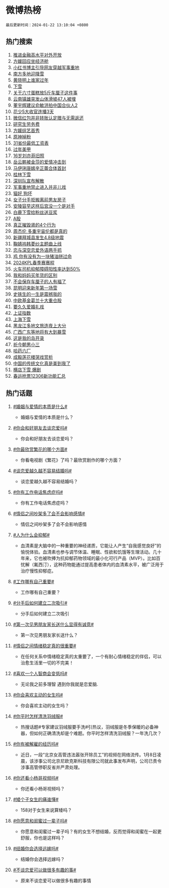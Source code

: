 # 微博热榜

`最后更新时间：2024-01-22 13:10:04 +0800`

## 热门搜索

1. [推进金融高水平对外开放](https://m.weibo.cn/search?containerid=100103type%3D1%26t%3D10%26q%3D%23%E6%8E%A8%E8%BF%9B%E9%87%91%E8%9E%8D%E9%AB%98%E6%B0%B4%E5%B9%B3%E5%AF%B9%E5%A4%96%E5%BC%80%E6%94%BE%23&stream_entry_id=51&isnewpage=1&extparam=seat%3D1%26pos%3D0%26dgr%3D0%26stream_entry_id%3D51%26q%3D%2523%25E6%258E%25A8%25E8%25BF%259B%25E9%2587%2591%25E8%259E%258D%25E9%25AB%2598%25E6%25B0%25B4%25E5%25B9%25B3%25E5%25AF%25B9%25E5%25A4%2596%25E5%25BC%2580%25E6%2594%25BE%2523%26c_type%3D51%26filter_type%3Drealtimehot%26cate%3D10103%26display_time%3D1705900202%26pre_seqid%3D1705900202534015735218)
1. [方媛回应坐经济舱](https://m.weibo.cn/search?containerid=100103type%3D1%26t%3D10%26q%3D%E6%96%B9%E5%AA%9B%E5%9B%9E%E5%BA%94%E5%9D%90%E7%BB%8F%E6%B5%8E%E8%88%B1&stream_entry_id=31&isnewpage=1&extparam=seat%3D1%26pos%3D0%26stream_entry_id%3D31%26lcate%3D5001%26c_type%3D31%26q%3D%25E6%2596%25B9%25E5%25AA%259B%25E5%259B%259E%25E5%25BA%2594%25E5%259D%2590%25E7%25BB%258F%25E6%25B5%258E%25E8%2588%25B1%26cate%3D5001%26flag%3D1%26dgr%3D0%26band_rank%3D1%26filter_type%3Drealtimehot%26realpos%3D1%26display_time%3D1705900202%26pre_seqid%3D1705900202534015735218)
1. [小红书博主引导网友穿越军事重地](https://m.weibo.cn/search?containerid=100103type%3D1%26t%3D10%26q%3D%23%E5%B0%8F%E7%BA%A2%E4%B9%A6%E5%8D%9A%E4%B8%BB%E5%BC%95%E5%AF%BC%E7%BD%91%E5%8F%8B%E7%A9%BF%E8%B6%8A%E5%86%9B%E4%BA%8B%E9%87%8D%E5%9C%B0%23&stream_entry_id=31&isnewpage=1&extparam=seat%3D1%26pos%3D1%26stream_entry_id%3D31%26lcate%3D5001%26c_type%3D31%26q%3D%2523%25E5%25B0%258F%25E7%25BA%25A2%25E4%25B9%25A6%25E5%258D%259A%25E4%25B8%25BB%25E5%25BC%2595%25E5%25AF%25BC%25E7%25BD%2591%25E5%258F%258B%25E7%25A9%25BF%25E8%25B6%258A%25E5%2586%259B%25E4%25BA%258B%25E9%2587%258D%25E5%259C%25B0%2523%26cate%3D5001%26flag%3D2%26dgr%3D0%26band_rank%3D2%26filter_type%3Drealtimehot%26realpos%3D2%26display_time%3D1705900202%26pre_seqid%3D1705900202534015735218)
1. [南方多地迎降雪](https://m.weibo.cn/search?containerid=100103type%3D1%26t%3D10%26q%3D%23%E5%8D%97%E6%96%B9%E5%A4%9A%E5%9C%B0%E8%BF%8E%E9%99%8D%E9%9B%AA%23&stream_entry_id=31&isnewpage=1&extparam=seat%3D1%26pos%3D2%26stream_entry_id%3D31%26lcate%3D5001%26c_type%3D31%26q%3D%2523%25E5%258D%2597%25E6%2596%25B9%25E5%25A4%259A%25E5%259C%25B0%25E8%25BF%258E%25E9%2599%258D%25E9%259B%25AA%2523%26cate%3D5001%26flag%3D0%26dgr%3D0%26band_rank%3D3%26filter_type%3Drealtimehot%26realpos%3D3%26display_time%3D1705900202%26pre_seqid%3D1705900202534015735218)
1. [黄晓明上谁家过年](https://m.weibo.cn/search?containerid=100103type%3D1%26t%3D10%26q%3D%23%E9%BB%84%E6%99%93%E6%98%8E%E4%B8%8A%E8%B0%81%E5%AE%B6%E8%BF%87%E5%B9%B4%23&stream_entry_id=31&isnewpage=1&extparam=seat%3D1%26pos%3D3%26topic_ad%3D1%26stream_entry_id%3D31%26q%3D%2523%25E9%25BB%2584%25E6%2599%2593%25E6%2598%258E%25E4%25B8%258A%25E8%25B0%2581%25E5%25AE%25B6%25E8%25BF%2587%25E5%25B9%25B4%2523%26c_type%3D31%26adid%3D219399%26cate%3D5001%26dgr%3D0%26band_rank%3D4%26is_ad_pos%3D1%26filter_type%3Drealtimehot%26lcate%3D5001%26display_time%3D1705900202%26pre_seqid%3D1705900202534015735218)
1. [下雪](https://m.weibo.cn/search?containerid=100103type%3D1%26t%3D10%26q%3D%E4%B8%8B%E9%9B%AA&stream_entry_id=31&isnewpage=1&extparam=seat%3D1%26pos%3D4%26stream_entry_id%3D31%26lcate%3D5001%26c_type%3D31%26q%3D%25E4%25B8%258B%25E9%259B%25AA%26cate%3D5001%26flag%3D16%26dgr%3D0%26band_rank%3D4%26filter_type%3Drealtimehot%26realpos%3D4%26display_time%3D1705900202%26pre_seqid%3D1705900202534015735218)
1. [关于六寸蛋糕放5斤车厘子这件事](https://m.weibo.cn/search?containerid=100103type%3D1%26t%3D10%26q%3D%23%E5%85%B3%E4%BA%8E%E5%85%AD%E5%AF%B8%E8%9B%8B%E7%B3%95%E6%94%BE5%E6%96%A4%E8%BD%A6%E5%8E%98%E5%AD%90%E8%BF%99%E4%BB%B6%E4%BA%8B%23&stream_entry_id=31&isnewpage=1&extparam=seat%3D1%26pos%3D5%26stream_entry_id%3D31%26lcate%3D5001%26c_type%3D31%26q%3D%2523%25E5%2585%25B3%25E4%25BA%258E%25E5%2585%25AD%25E5%25AF%25B8%25E8%259B%258B%25E7%25B3%2595%25E6%2594%25BE5%25E6%2596%25A4%25E8%25BD%25A6%25E5%258E%2598%25E5%25AD%2590%25E8%25BF%2599%25E4%25BB%25B6%25E4%25BA%258B%2523%26cate%3D5001%26flag%3D2%26dgr%3D0%26band_rank%3D5%26filter_type%3Drealtimehot%26realpos%3D5%26display_time%3D1705900202%26pre_seqid%3D1705900202534015735218)
1. [云南镇雄突发山体滑坡47人被埋](https://m.weibo.cn/search?containerid=100103type%3D1%26t%3D10%26q%3D%23%E4%BA%91%E5%8D%97%E9%95%87%E9%9B%84%E7%AA%81%E5%8F%91%E5%B1%B1%E4%BD%93%E6%BB%91%E5%9D%A147%E4%BA%BA%E8%A2%AB%E5%9F%8B%23&stream_entry_id=31&isnewpage=1&extparam=seat%3D1%26pos%3D6%26stream_entry_id%3D31%26lcate%3D5001%26c_type%3D31%26q%3D%2523%25E4%25BA%2591%25E5%258D%2597%25E9%2595%2587%25E9%259B%2584%25E7%25AA%2581%25E5%258F%2591%25E5%25B1%25B1%25E4%25BD%2593%25E6%25BB%2591%25E5%259D%25A147%25E4%25BA%25BA%25E8%25A2%25AB%25E5%259F%258B%2523%26cate%3D5001%26flag%3D0%26dgr%3D0%26band_rank%3D6%26filter_type%3Drealtimehot%26realpos%3D6%26display_time%3D1705900202%26pre_seqid%3D1705900202534015735218)
1. [董宇辉建议俞敏洪拍中国合伙人2](https://m.weibo.cn/search?containerid=100103type%3D1%26t%3D10%26q%3D%23%E8%91%A3%E5%AE%87%E8%BE%89%E5%BB%BA%E8%AE%AE%E4%BF%9E%E6%95%8F%E6%B4%AA%E6%8B%8D%E4%B8%AD%E5%9B%BD%E5%90%88%E4%BC%99%E4%BA%BA2%23&stream_entry_id=31&isnewpage=1&extparam=seat%3D1%26pos%3D7%26stream_entry_id%3D31%26lcate%3D5001%26c_type%3D31%26q%3D%2523%25E8%2591%25A3%25E5%25AE%2587%25E8%25BE%2589%25E5%25BB%25BA%25E8%25AE%25AE%25E4%25BF%259E%25E6%2595%258F%25E6%25B4%25AA%25E6%258B%258D%25E4%25B8%25AD%25E5%259B%25BD%25E5%2590%2588%25E4%25BC%2599%25E4%25BA%25BA2%2523%26cate%3D5001%26flag%3D1%26dgr%3D0%26band_rank%3D7%26filter_type%3Drealtimehot%26realpos%3D7%26display_time%3D1705900202%26pre_seqid%3D1705900202534015735218)
1. [花少5大收官连播3天](https://m.weibo.cn/search?containerid=100103type%3D1%26t%3D10%26q%3D%23%E8%8A%B1%E5%B0%915%E5%A4%A7%E6%94%B6%E5%AE%98%E8%BF%9E%E6%92%AD3%E5%A4%A9%23&stream_entry_id=31&isnewpage=1&extparam=seat%3D1%26pos%3D8%26stream_entry_id%3D31%26lcate%3D5001%26c_type%3D31%26q%3D%2523%25E8%258A%25B1%25E5%25B0%25915%25E5%25A4%25A7%25E6%2594%25B6%25E5%25AE%2598%25E8%25BF%259E%25E6%2592%25AD3%25E5%25A4%25A9%2523%26cate%3D5001%26flag%3D1%26dgr%3D0%26band_rank%3D8%26filter_type%3Drealtimehot%26realpos%3D8%26display_time%3D1705900202%26pre_seqid%3D1705900202534015735218)
1. [微信红包并非转账认定赠与无需返还](https://m.weibo.cn/search?containerid=100103type%3D1%26t%3D10%26q%3D%23%E5%BE%AE%E4%BF%A1%E7%BA%A2%E5%8C%85%E5%B9%B6%E9%9D%9E%E8%BD%AC%E8%B4%A6%E8%AE%A4%E5%AE%9A%E8%B5%A0%E4%B8%8E%E6%97%A0%E9%9C%80%E8%BF%94%E8%BF%98%23&stream_entry_id=31&isnewpage=1&extparam=seat%3D1%26pos%3D9%26stream_entry_id%3D31%26lcate%3D5001%26c_type%3D31%26q%3D%2523%25E5%25BE%25AE%25E4%25BF%25A1%25E7%25BA%25A2%25E5%258C%2585%25E5%25B9%25B6%25E9%259D%259E%25E8%25BD%25AC%25E8%25B4%25A6%25E8%25AE%25A4%25E5%25AE%259A%25E8%25B5%25A0%25E4%25B8%258E%25E6%2597%25A0%25E9%259C%2580%25E8%25BF%2594%25E8%25BF%2598%2523%26cate%3D5001%26flag%3D2%26dgr%3D0%26band_rank%3D9%26filter_type%3Drealtimehot%26realpos%3D9%26display_time%3D1705900202%26pre_seqid%3D1705900202534015735218)
1. [研究生劳务费](https://m.weibo.cn/search?containerid=100103type%3D1%26t%3D10%26q%3D%E7%A0%94%E7%A9%B6%E7%94%9F%E5%8A%B3%E5%8A%A1%E8%B4%B9&stream_entry_id=31&isnewpage=1&extparam=seat%3D1%26pos%3D10%26stream_entry_id%3D31%26lcate%3D5001%26c_type%3D31%26q%3D%25E7%25A0%2594%25E7%25A9%25B6%25E7%2594%259F%25E5%258A%25B3%25E5%258A%25A1%25E8%25B4%25B9%26cate%3D5001%26flag%3D0%26dgr%3D0%26band_rank%3D10%26filter_type%3Drealtimehot%26realpos%3D10%26display_time%3D1705900202%26pre_seqid%3D1705900202534015735218)
1. [方媛综艺首秀](https://m.weibo.cn/search?containerid=100103type%3D1%26t%3D10%26q%3D%E6%96%B9%E5%AA%9B%E7%BB%BC%E8%89%BA%E9%A6%96%E7%A7%80&stream_entry_id=31&isnewpage=1&extparam=seat%3D1%26pos%3D11%26stream_entry_id%3D31%26lcate%3D5001%26c_type%3D31%26q%3D%25E6%2596%25B9%25E5%25AA%259B%25E7%25BB%25BC%25E8%2589%25BA%25E9%25A6%2596%25E7%25A7%2580%26cate%3D5001%26flag%3D1%26dgr%3D0%26band_rank%3D11%26filter_type%3Drealtimehot%26realpos%3D11%26display_time%3D1705900202%26pre_seqid%3D1705900202534015735218)
1. [原神掉粉](https://m.weibo.cn/search?containerid=100103type%3D1%26t%3D10%26q%3D%E5%8E%9F%E7%A5%9E%E6%8E%89%E7%B2%89&stream_entry_id=31&isnewpage=1&extparam=seat%3D1%26pos%3D12%26stream_entry_id%3D31%26lcate%3D5001%26c_type%3D31%26q%3D%25E5%258E%259F%25E7%25A5%259E%25E6%258E%2589%25E7%25B2%2589%26cate%3D5001%26flag%3D1%26dgr%3D0%26band_rank%3D12%26filter_type%3Drealtimehot%26realpos%3D12%26display_time%3D1705900202%26pre_seqid%3D1705900202534015735218)
1. [31省份最低工资表](https://m.weibo.cn/search?containerid=100103type%3D1%26t%3D10%26q%3D%2331%E7%9C%81%E4%BB%BD%E6%9C%80%E4%BD%8E%E5%B7%A5%E8%B5%84%E8%A1%A8%23&stream_entry_id=31&isnewpage=1&extparam=seat%3D1%26pos%3D13%26stream_entry_id%3D31%26lcate%3D5001%26c_type%3D31%26q%3D%252331%25E7%259C%2581%25E4%25BB%25BD%25E6%259C%2580%25E4%25BD%258E%25E5%25B7%25A5%25E8%25B5%2584%25E8%25A1%25A8%2523%26cate%3D5001%26flag%3D1%26dgr%3D0%26band_rank%3D13%26filter_type%3Drealtimehot%26realpos%3D13%26display_time%3D1705900202%26pre_seqid%3D1705900202534015735218)
1. [过年美甲](https://m.weibo.cn/search?containerid=100103type%3D1%26t%3D10%26q%3D%E8%BF%87%E5%B9%B4%E7%BE%8E%E7%94%B2&stream_entry_id=31&isnewpage=1&extparam=seat%3D1%26pos%3D14%26stream_entry_id%3D31%26lcate%3D5001%26c_type%3D31%26q%3D%25E8%25BF%2587%25E5%25B9%25B4%25E7%25BE%258E%25E7%2594%25B2%26cate%3D5001%26flag%3D1%26dgr%3D0%26band_rank%3D14%26filter_type%3Drealtimehot%26realpos%3D14%26display_time%3D1705900202%26pre_seqid%3D1705900202534015735218)
1. [16岁刘亦菲旧照](https://m.weibo.cn/search?containerid=100103type%3D1%26t%3D10%26q%3D%2316%E5%B2%81%E5%88%98%E4%BA%A6%E8%8F%B2%E6%97%A7%E7%85%A7%23&stream_entry_id=31&isnewpage=1&extparam=seat%3D1%26pos%3D15%26stream_entry_id%3D31%26lcate%3D5001%26c_type%3D31%26q%3D%252316%25E5%25B2%2581%25E5%2588%2598%25E4%25BA%25A6%25E8%258F%25B2%25E6%2597%25A7%25E7%2585%25A7%2523%26cate%3D5001%26flag%3D1%26dgr%3D0%26band_rank%3D15%26filter_type%3Drealtimehot%26realpos%3D15%26display_time%3D1705900202%26pre_seqid%3D1705900202534015735218)
1. [岳云鹏被金莎的爱情冲击到](https://m.weibo.cn/search?containerid=100103type%3D1%26t%3D10%26q%3D%23%E5%B2%B3%E4%BA%91%E9%B9%8F%E8%A2%AB%E9%87%91%E8%8E%8E%E7%9A%84%E7%88%B1%E6%83%85%E5%86%B2%E5%87%BB%E5%88%B0%23&stream_entry_id=31&isnewpage=1&extparam=seat%3D1%26pos%3D16%26stream_entry_id%3D31%26lcate%3D5001%26c_type%3D31%26q%3D%2523%25E5%25B2%25B3%25E4%25BA%2591%25E9%25B9%258F%25E8%25A2%25AB%25E9%2587%2591%25E8%258E%258E%25E7%259A%2584%25E7%2588%25B1%25E6%2583%2585%25E5%2586%25B2%25E5%2587%25BB%25E5%2588%25B0%2523%26cate%3D5001%26flag%3D2%26dgr%3D0%26band_rank%3D16%26filter_type%3Drealtimehot%26realpos%3D16%26display_time%3D1705900202%26pre_seqid%3D1705900202534015735218)
1. [马伊琍唐嫣辛芷蕾合体首封](https://m.weibo.cn/search?containerid=100103type%3D1%26t%3D10%26q%3D%23%E9%A9%AC%E4%BC%8A%E7%90%8D%E5%94%90%E5%AB%A3%E8%BE%9B%E8%8A%B7%E8%95%BE%E5%90%88%E4%BD%93%E9%A6%96%E5%B0%81%23&stream_entry_id=31&isnewpage=1&extparam=seat%3D1%26pos%3D17%26stream_entry_id%3D31%26lcate%3D5001%26c_type%3D31%26q%3D%2523%25E9%25A9%25AC%25E4%25BC%258A%25E7%2590%258D%25E5%2594%2590%25E5%25AB%25A3%25E8%25BE%259B%25E8%258A%25B7%25E8%2595%25BE%25E5%2590%2588%25E4%25BD%2593%25E9%25A6%2596%25E5%25B0%2581%2523%26cate%3D5001%26flag%3D1%26dgr%3D0%26band_rank%3D17%26filter_type%3Drealtimehot%26realpos%3D17%26display_time%3D1705900202%26pre_seqid%3D1705900202534015735218)
1. [桂林下雪](https://m.weibo.cn/search?containerid=100103type%3D1%26t%3D10%26q%3D%E6%A1%82%E6%9E%97%E4%B8%8B%E9%9B%AA&stream_entry_id=31&isnewpage=1&extparam=seat%3D1%26pos%3D18%26stream_entry_id%3D31%26lcate%3D5001%26c_type%3D31%26q%3D%25E6%25A1%2582%25E6%259E%2597%25E4%25B8%258B%25E9%259B%25AA%26cate%3D5001%26flag%3D1%26dgr%3D0%26band_rank%3D18%26filter_type%3Drealtimehot%26realpos%3D18%26display_time%3D1705900202%26pre_seqid%3D1705900202534015735218)
1. [深圳队宣布解散](https://m.weibo.cn/search?containerid=100103type%3D1%26t%3D10%26q%3D%23%E6%B7%B1%E5%9C%B3%E9%98%9F%E5%AE%A3%E5%B8%83%E8%A7%A3%E6%95%A3%23&stream_entry_id=31&isnewpage=1&extparam=seat%3D1%26pos%3D19%26stream_entry_id%3D31%26lcate%3D5001%26c_type%3D31%26q%3D%2523%25E6%25B7%25B1%25E5%259C%25B3%25E9%2598%259F%25E5%25AE%25A3%25E5%25B8%2583%25E8%25A7%25A3%25E6%2595%25A3%2523%26cate%3D5001%26flag%3D0%26dgr%3D0%26band_rank%3D19%26filter_type%3Drealtimehot%26realpos%3D19%26display_time%3D1705900202%26pre_seqid%3D1705900202534015735218)
1. [军事重地禁止进入并非儿戏](https://m.weibo.cn/search?containerid=100103type%3D1%26t%3D10%26q%3D%23%E5%86%9B%E4%BA%8B%E9%87%8D%E5%9C%B0%E7%A6%81%E6%AD%A2%E8%BF%9B%E5%85%A5%E5%B9%B6%E9%9D%9E%E5%84%BF%E6%88%8F%23&stream_entry_id=31&isnewpage=1&extparam=seat%3D1%26pos%3D20%26stream_entry_id%3D31%26lcate%3D5001%26c_type%3D31%26q%3D%2523%25E5%2586%259B%25E4%25BA%258B%25E9%2587%258D%25E5%259C%25B0%25E7%25A6%2581%25E6%25AD%25A2%25E8%25BF%259B%25E5%2585%25A5%25E5%25B9%25B6%25E9%259D%259E%25E5%2584%25BF%25E6%2588%258F%2523%26cate%3D5001%26flag%3D1%26dgr%3D0%26band_rank%3D20%26filter_type%3Drealtimehot%26realpos%3D20%26display_time%3D1705900202%26pre_seqid%3D1705900202534015735218)
1. [猫好 狗坏](https://m.weibo.cn/search?containerid=100103type%3D1%26t%3D10%26q%3D%E7%8C%AB%E5%A5%BD+%E7%8B%97%E5%9D%8F&stream_entry_id=31&isnewpage=1&extparam=seat%3D1%26pos%3D21%26stream_entry_id%3D31%26lcate%3D5001%26c_type%3D31%26q%3D%25E7%258C%25AB%25E5%25A5%25BD%2520%25E7%258B%2597%25E5%259D%258F%26cate%3D5001%26flag%3D1%26dgr%3D0%26band_rank%3D21%26filter_type%3Drealtimehot%26realpos%3D21%26display_time%3D1705900202%26pre_seqid%3D1705900202534015735218)
1. [女子分手拒搬离前男友房子](https://m.weibo.cn/search?containerid=100103type%3D1%26t%3D10%26q%3D%23%E5%A5%B3%E5%AD%90%E5%88%86%E6%89%8B%E6%8B%92%E6%90%AC%E7%A6%BB%E5%89%8D%E7%94%B7%E5%8F%8B%E6%88%BF%E5%AD%90%23&stream_entry_id=31&isnewpage=1&extparam=seat%3D1%26pos%3D22%26stream_entry_id%3D31%26lcate%3D5001%26c_type%3D31%26q%3D%2523%25E5%25A5%25B3%25E5%25AD%2590%25E5%2588%2586%25E6%2589%258B%25E6%258B%2592%25E6%2590%25AC%25E7%25A6%25BB%25E5%2589%258D%25E7%2594%25B7%25E5%258F%258B%25E6%2588%25BF%25E5%25AD%2590%2523%26cate%3D5001%26flag%3D1%26dgr%3D0%26band_rank%3D22%26filter_type%3Drealtimehot%26realpos%3D22%26display_time%3D1705900202%26pre_seqid%3D1705900202534015735218)
1. [安陵容早这样后宫没一个是对手](https://m.weibo.cn/search?containerid=100103type%3D1%26t%3D10%26q%3D%E5%AE%89%E9%99%B5%E5%AE%B9%E6%97%A9%E8%BF%99%E6%A0%B7%E5%90%8E%E5%AE%AB%E6%B2%A1%E4%B8%80%E4%B8%AA%E6%98%AF%E5%AF%B9%E6%89%8B&stream_entry_id=31&isnewpage=1&extparam=seat%3D1%26pos%3D23%26stream_entry_id%3D31%26lcate%3D5001%26c_type%3D31%26q%3D%25E5%25AE%2589%25E9%2599%25B5%25E5%25AE%25B9%25E6%2597%25A9%25E8%25BF%2599%25E6%25A0%25B7%25E5%2590%258E%25E5%25AE%25AB%25E6%25B2%25A1%25E4%25B8%2580%25E4%25B8%25AA%25E6%2598%25AF%25E5%25AF%25B9%25E6%2589%258B%26cate%3D5001%26flag%3D0%26dgr%3D0%26band_rank%3D23%26filter_type%3Drealtimehot%26realpos%3D23%26display_time%3D1705900202%26pre_seqid%3D1705900202534015735218)
1. [白鹿下雪给粉丝送豆浆](https://m.weibo.cn/search?containerid=100103type%3D1%26t%3D10%26q%3D%23%E7%99%BD%E9%B9%BF%E4%B8%8B%E9%9B%AA%E7%BB%99%E7%B2%89%E4%B8%9D%E9%80%81%E8%B1%86%E6%B5%86%23&stream_entry_id=31&isnewpage=1&extparam=seat%3D1%26pos%3D24%26stream_entry_id%3D31%26lcate%3D5001%26c_type%3D31%26q%3D%2523%25E7%2599%25BD%25E9%25B9%25BF%25E4%25B8%258B%25E9%259B%25AA%25E7%25BB%2599%25E7%25B2%2589%25E4%25B8%259D%25E9%2580%2581%25E8%25B1%2586%25E6%25B5%2586%2523%26cate%3D5001%26flag%3D1%26dgr%3D0%26band_rank%3D24%26filter_type%3Drealtimehot%26realpos%3D24%26display_time%3D1705900202%26pre_seqid%3D1705900202534015735218)
1. [A股](https://m.weibo.cn/search?containerid=100103type%3D1%26t%3D10%26q%3DA%E8%82%A1&stream_entry_id=31&isnewpage=1&extparam=seat%3D1%26pos%3D25%26stream_entry_id%3D31%26lcate%3D5001%26c_type%3D31%26q%3DA%25E8%2582%25A1%26cate%3D5001%26flag%3D0%26dgr%3D0%26band_rank%3D25%26filter_type%3Drealtimehot%26realpos%3D25%26display_time%3D1705900202%26pre_seqid%3D1705900202534015735218)
1. [真正摧毁肾的4个行为](https://m.weibo.cn/search?containerid=100103type%3D1%26t%3D10%26q%3D%23%E7%9C%9F%E6%AD%A3%E6%91%A7%E6%AF%81%E8%82%BE%E7%9A%844%E4%B8%AA%E8%A1%8C%E4%B8%BA%23&stream_entry_id=31&isnewpage=1&extparam=seat%3D1%26pos%3D26%26stream_entry_id%3D31%26lcate%3D5001%26c_type%3D31%26q%3D%2523%25E7%259C%259F%25E6%25AD%25A3%25E6%2591%25A7%25E6%25AF%2581%25E8%2582%25BE%25E7%259A%25844%25E4%25B8%25AA%25E8%25A1%258C%25E4%25B8%25BA%2523%26cate%3D5001%26flag%3D0%26dgr%3D0%26band_rank%3D26%26filter_type%3Drealtimehot%26realpos%3D26%26display_time%3D1705900202%26pre_seqid%3D1705900202534015735218)
1. [周杰伦 多重宇宙伦都是真的](https://m.weibo.cn/search?containerid=100103type%3D1%26t%3D10%26q%3D%E5%91%A8%E6%9D%B0%E4%BC%A6+%E5%A4%9A%E9%87%8D%E5%AE%87%E5%AE%99%E4%BC%A6%E9%83%BD%E6%98%AF%E7%9C%9F%E7%9A%84&stream_entry_id=31&isnewpage=1&extparam=seat%3D1%26pos%3D27%26stream_entry_id%3D31%26lcate%3D5001%26c_type%3D31%26q%3D%25E5%2591%25A8%25E6%259D%25B0%25E4%25BC%25A6%2520%25E5%25A4%259A%25E9%2587%258D%25E5%25AE%2587%25E5%25AE%2599%25E4%25BC%25A6%25E9%2583%25BD%25E6%2598%25AF%25E7%259C%259F%25E7%259A%2584%26cate%3D5001%26flag%3D1%26dgr%3D0%26band_rank%3D27%26filter_type%3Drealtimehot%26realpos%3D27%26display_time%3D1705900202%26pre_seqid%3D1705900202534015735218)
1. [新疆拜城县发生4.8级地震](https://m.weibo.cn/search?containerid=100103type%3D1%26t%3D10%26q%3D%23%E6%96%B0%E7%96%86%E6%8B%9C%E5%9F%8E%E5%8E%BF%E5%8F%91%E7%94%9F4.8%E7%BA%A7%E5%9C%B0%E9%9C%87%23&stream_entry_id=31&isnewpage=1&extparam=seat%3D1%26pos%3D28%26stream_entry_id%3D31%26lcate%3D5001%26c_type%3D31%26q%3D%2523%25E6%2596%25B0%25E7%2596%2586%25E6%258B%259C%25E5%259F%258E%25E5%258E%25BF%25E5%258F%2591%25E7%2594%259F4.8%25E7%25BA%25A7%25E5%259C%25B0%25E9%259C%2587%2523%26cate%3D5001%26flag%3D1%26dgr%3D0%26band_rank%3D28%26filter_type%3Drealtimehot%26realpos%3D28%26display_time%3D1705900202%26pre_seqid%3D1705900202534015735218)
1. [鞠婧祎韩菱纱主题曲上线](https://m.weibo.cn/search?containerid=100103type%3D1%26t%3D10%26q%3D%E9%9E%A0%E5%A9%A7%E7%A5%8E%E9%9F%A9%E8%8F%B1%E7%BA%B1%E4%B8%BB%E9%A2%98%E6%9B%B2%E4%B8%8A%E7%BA%BF&stream_entry_id=31&isnewpage=1&extparam=seat%3D1%26pos%3D29%26stream_entry_id%3D31%26lcate%3D5001%26c_type%3D31%26q%3D%25E9%259E%25A0%25E5%25A9%25A7%25E7%25A5%258E%25E9%259F%25A9%25E8%258F%25B1%25E7%25BA%25B1%25E4%25B8%25BB%25E9%25A2%2598%25E6%259B%25B2%25E4%25B8%258A%25E7%25BA%25BF%26cate%3D5001%26flag%3D1%26dgr%3D0%26band_rank%3D29%26filter_type%3Drealtimehot%26realpos%3D29%26display_time%3D1705900202%26pre_seqid%3D1705900202534015735218)
1. [恋与深空恋爱外语两手抓](https://m.weibo.cn/search?containerid=100103type%3D1%26t%3D10%26q%3D%23%E6%81%8B%E4%B8%8E%E6%B7%B1%E7%A9%BA%E6%81%8B%E7%88%B1%E5%A4%96%E8%AF%AD%E4%B8%A4%E6%89%8B%E6%8A%93%23&stream_entry_id=31&isnewpage=1&extparam=seat%3D1%26pos%3D30%26stream_entry_id%3D31%26lcate%3D5001%26c_type%3D31%26q%3D%2523%25E6%2581%258B%25E4%25B8%258E%25E6%25B7%25B1%25E7%25A9%25BA%25E6%2581%258B%25E7%2588%25B1%25E5%25A4%2596%25E8%25AF%25AD%25E4%25B8%25A4%25E6%2589%258B%25E6%258A%2593%2523%26adid%3D219582%26cate%3D5001%26flag%3D0%26dgr%3D0%26band_rank%3D30%26filter_type%3Drealtimehot%26realpos%3D30%26display_time%3D1705900202%26pre_seqid%3D1705900202534015735218)
1. [鸡 你有没有为一块猪油拼过命](https://m.weibo.cn/search?containerid=100103type%3D1%26t%3D10%26q%3D%E9%B8%A1+%E4%BD%A0%E6%9C%89%E6%B2%A1%E6%9C%89%E4%B8%BA%E4%B8%80%E5%9D%97%E7%8C%AA%E6%B2%B9%E6%8B%BC%E8%BF%87%E5%91%BD&stream_entry_id=31&isnewpage=1&extparam=seat%3D1%26pos%3D31%26stream_entry_id%3D31%26lcate%3D5001%26c_type%3D31%26q%3D%25E9%25B8%25A1%2520%25E4%25BD%25A0%25E6%259C%2589%25E6%25B2%25A1%25E6%259C%2589%25E4%25B8%25BA%25E4%25B8%2580%25E5%259D%2597%25E7%258C%25AA%25E6%25B2%25B9%25E6%258B%25BC%25E8%25BF%2587%25E5%2591%25BD%26cate%3D5001%26flag%3D0%26dgr%3D0%26band_rank%3D31%26filter_type%3Drealtimehot%26realpos%3D31%26display_time%3D1705900202%26pre_seqid%3D1705900202534015735218)
1. [2024KPL春季赛赛程](https://m.weibo.cn/search?containerid=100103type%3D1%26t%3D10%26q%3D%232024KPL%E6%98%A5%E5%AD%A3%E8%B5%9B%E8%B5%9B%E7%A8%8B%23&stream_entry_id=31&isnewpage=1&extparam=seat%3D1%26pos%3D32%26stream_entry_id%3D31%26lcate%3D5001%26c_type%3D31%26q%3D%25232024KPL%25E6%2598%25A5%25E5%25AD%25A3%25E8%25B5%259B%25E8%25B5%259B%25E7%25A8%258B%2523%26cate%3D5001%26flag%3D1%26dgr%3D0%26band_rank%3D32%26filter_type%3Drealtimehot%26realpos%3D32%26display_time%3D1705900202%26pre_seqid%3D1705900202534015735218)
1. [火车司机抑郁障碍阳性率达到50%](https://m.weibo.cn/search?containerid=100103type%3D1%26t%3D10%26q%3D%23%E7%81%AB%E8%BD%A6%E5%8F%B8%E6%9C%BA%E6%8A%91%E9%83%81%E9%9A%9C%E7%A2%8D%E9%98%B3%E6%80%A7%E7%8E%87%E8%BE%BE%E5%88%B050%25%23&stream_entry_id=31&isnewpage=1&extparam=seat%3D1%26pos%3D33%26stream_entry_id%3D31%26lcate%3D5001%26c_type%3D31%26q%3D%2523%25E7%2581%25AB%25E8%25BD%25A6%25E5%258F%25B8%25E6%259C%25BA%25E6%258A%2591%25E9%2583%2581%25E9%259A%259C%25E7%25A2%258D%25E9%2598%25B3%25E6%2580%25A7%25E7%258E%2587%25E8%25BE%25BE%25E5%2588%25B050%2525%2523%26cate%3D5001%26flag%3D1%26dgr%3D0%26band_rank%3D33%26filter_type%3Drealtimehot%26realpos%3D33%26display_time%3D1705900202%26pre_seqid%3D1705900202534015735218)
1. [我和妈妈买年货的区别](https://m.weibo.cn/search?containerid=100103type%3D1%26t%3D10%26q%3D%23%E6%88%91%E5%92%8C%E5%A6%88%E5%A6%88%E4%B9%B0%E5%B9%B4%E8%B4%A7%E7%9A%84%E5%8C%BA%E5%88%AB%23&stream_entry_id=31&isnewpage=1&extparam=seat%3D1%26pos%3D34%26stream_entry_id%3D31%26lcate%3D5001%26c_type%3D31%26q%3D%2523%25E6%2588%2591%25E5%2592%258C%25E5%25A6%2588%25E5%25A6%2588%25E4%25B9%25B0%25E5%25B9%25B4%25E8%25B4%25A7%25E7%259A%2584%25E5%258C%25BA%25E5%2588%25AB%2523%26cate%3D5001%26flag%3D1%26dgr%3D0%26band_rank%3D34%26filter_type%3Drealtimehot%26realpos%3D34%26display_time%3D1705900202%26pre_seqid%3D1705900202534015735218)
1. [不会保存车厘子的人有福了](https://m.weibo.cn/search?containerid=100103type%3D1%26t%3D10%26q%3D%23%E4%B8%8D%E4%BC%9A%E4%BF%9D%E5%AD%98%E8%BD%A6%E5%8E%98%E5%AD%90%E7%9A%84%E4%BA%BA%E6%9C%89%E7%A6%8F%E4%BA%86%23&stream_entry_id=31&isnewpage=1&extparam=seat%3D1%26pos%3D35%26stream_entry_id%3D31%26lcate%3D5001%26c_type%3D31%26q%3D%2523%25E4%25B8%258D%25E4%25BC%259A%25E4%25BF%259D%25E5%25AD%2598%25E8%25BD%25A6%25E5%258E%2598%25E5%25AD%2590%25E7%259A%2584%25E4%25BA%25BA%25E6%259C%2589%25E7%25A6%258F%25E4%25BA%2586%2523%26cate%3D5001%26flag%3D1%26dgr%3D0%26band_rank%3D35%26filter_type%3Drealtimehot%26realpos%3D35%26display_time%3D1705900202%26pre_seqid%3D1705900202534015735218)
1. [昆明迎来新年第一场雪](https://m.weibo.cn/search?containerid=100103type%3D1%26t%3D10%26q%3D%23%E6%98%86%E6%98%8E%E8%BF%8E%E6%9D%A5%E6%96%B0%E5%B9%B4%E7%AC%AC%E4%B8%80%E5%9C%BA%E9%9B%AA%23&stream_entry_id=31&isnewpage=1&extparam=seat%3D1%26pos%3D36%26stream_entry_id%3D31%26lcate%3D5001%26c_type%3D31%26q%3D%2523%25E6%2598%2586%25E6%2598%258E%25E8%25BF%258E%25E6%259D%25A5%25E6%2596%25B0%25E5%25B9%25B4%25E7%25AC%25AC%25E4%25B8%2580%25E5%259C%25BA%25E9%259B%25AA%2523%26cate%3D5001%26flag%3D1%26dgr%3D0%26band_rank%3D36%26filter_type%3Drealtimehot%26realpos%3D36%26display_time%3D1705900202%26pre_seqid%3D1705900202534015735218)
1. [史铁生的一生是震撼我的](https://m.weibo.cn/search?containerid=100103type%3D1%26t%3D10%26q%3D%E5%8F%B2%E9%93%81%E7%94%9F%E7%9A%84%E4%B8%80%E7%94%9F%E6%98%AF%E9%9C%87%E6%92%BC%E6%88%91%E7%9A%84&stream_entry_id=31&isnewpage=1&extparam=seat%3D1%26pos%3D37%26stream_entry_id%3D31%26lcate%3D5001%26c_type%3D31%26q%3D%25E5%258F%25B2%25E9%2593%2581%25E7%2594%259F%25E7%259A%2584%25E4%25B8%2580%25E7%2594%259F%25E6%2598%25AF%25E9%259C%2587%25E6%2592%25BC%25E6%2588%2591%25E7%259A%2584%26cate%3D5001%26flag%3D0%26dgr%3D0%26band_rank%3D37%26filter_type%3Drealtimehot%26realpos%3D37%26display_time%3D1705900202%26pre_seqid%3D1705900202534015735218)
1. [中欧基金葛兰十大重仓股](https://m.weibo.cn/search?containerid=100103type%3D1%26t%3D10%26q%3D%23%E4%B8%AD%E6%AC%A7%E5%9F%BA%E9%87%91%E8%91%9B%E5%85%B0%E5%8D%81%E5%A4%A7%E9%87%8D%E4%BB%93%E8%82%A1%23&stream_entry_id=31&isnewpage=1&extparam=seat%3D1%26pos%3D38%26stream_entry_id%3D31%26lcate%3D5001%26c_type%3D31%26q%3D%2523%25E4%25B8%25AD%25E6%25AC%25A7%25E5%259F%25BA%25E9%2587%2591%25E8%2591%259B%25E5%2585%25B0%25E5%258D%2581%25E5%25A4%25A7%25E9%2587%258D%25E4%25BB%2593%25E8%2582%25A1%2523%26cate%3D5001%26flag%3D1%26dgr%3D0%26band_rank%3D38%26filter_type%3Drealtimehot%26realpos%3D38%26display_time%3D1705900202%26pre_seqid%3D1705900202534015735218)
1. [要久久爱婚礼戏](https://m.weibo.cn/search?containerid=100103type%3D1%26t%3D10%26q%3D%E8%A6%81%E4%B9%85%E4%B9%85%E7%88%B1%E5%A9%9A%E7%A4%BC%E6%88%8F&stream_entry_id=31&isnewpage=1&extparam=seat%3D1%26pos%3D39%26stream_entry_id%3D31%26lcate%3D5001%26c_type%3D31%26q%3D%25E8%25A6%2581%25E4%25B9%2585%25E4%25B9%2585%25E7%2588%25B1%25E5%25A9%259A%25E7%25A4%25BC%25E6%2588%258F%26cate%3D5001%26flag%3D1%26dgr%3D0%26band_rank%3D39%26filter_type%3Drealtimehot%26realpos%3D39%26display_time%3D1705900202%26pre_seqid%3D1705900202534015735218)
1. [上证指数](https://m.weibo.cn/search?containerid=100103type%3D1%26t%3D10%26q%3D%23%E4%B8%8A%E8%AF%81%E6%8C%87%E6%95%B0%23&stream_entry_id=31&isnewpage=1&extparam=seat%3D1%26pos%3D40%26stream_entry_id%3D31%26lcate%3D5001%26c_type%3D31%26q%3D%2523%25E4%25B8%258A%25E8%25AF%2581%25E6%258C%2587%25E6%2595%25B0%2523%26cate%3D5001%26flag%3D1%26dgr%3D0%26band_rank%3D40%26filter_type%3Drealtimehot%26realpos%3D40%26display_time%3D1705900202%26pre_seqid%3D1705900202534015735218)
1. [上海下雪](https://m.weibo.cn/search?containerid=100103type%3D1%26t%3D10%26q%3D%E4%B8%8A%E6%B5%B7%E4%B8%8B%E9%9B%AA&stream_entry_id=31&isnewpage=1&extparam=seat%3D1%26pos%3D41%26stream_entry_id%3D31%26lcate%3D5001%26c_type%3D31%26q%3D%25E4%25B8%258A%25E6%25B5%25B7%25E4%25B8%258B%25E9%259B%25AA%26cate%3D5001%26flag%3D0%26dgr%3D0%26band_rank%3D41%26filter_type%3Drealtimehot%26realpos%3D41%26display_time%3D1705900202%26pre_seqid%3D1705900202534015735218)
1. [黑龙江多地文旅连夜上大分](https://m.weibo.cn/search?containerid=100103type%3D1%26t%3D10%26q%3D%23%E9%BB%91%E9%BE%99%E6%B1%9F%E5%A4%9A%E5%9C%B0%E6%96%87%E6%97%85%E8%BF%9E%E5%A4%9C%E4%B8%8A%E5%A4%A7%E5%88%86%23&stream_entry_id=31&isnewpage=1&extparam=seat%3D1%26pos%3D42%26stream_entry_id%3D31%26lcate%3D5001%26c_type%3D31%26q%3D%2523%25E9%25BB%2591%25E9%25BE%2599%25E6%25B1%259F%25E5%25A4%259A%25E5%259C%25B0%25E6%2596%2587%25E6%2597%2585%25E8%25BF%259E%25E5%25A4%259C%25E4%25B8%258A%25E5%25A4%25A7%25E5%2588%2586%2523%26cate%3D5001%26flag%3D1%26dgr%3D0%26band_rank%3D42%26filter_type%3Drealtimehot%26realpos%3D42%26display_time%3D1705900202%26pre_seqid%3D1705900202534015735218)
1. [广西广东等地将有大到暴雪](https://m.weibo.cn/search?containerid=100103type%3D1%26t%3D10%26q%3D%23%E5%B9%BF%E8%A5%BF%E5%B9%BF%E4%B8%9C%E7%AD%89%E5%9C%B0%E5%B0%86%E6%9C%89%E5%A4%A7%E5%88%B0%E6%9A%B4%E9%9B%AA%23&stream_entry_id=31&isnewpage=1&extparam=seat%3D1%26pos%3D43%26stream_entry_id%3D31%26lcate%3D5001%26c_type%3D31%26q%3D%2523%25E5%25B9%25BF%25E8%25A5%25BF%25E5%25B9%25BF%25E4%25B8%259C%25E7%25AD%2589%25E5%259C%25B0%25E5%25B0%2586%25E6%259C%2589%25E5%25A4%25A7%25E5%2588%25B0%25E6%259A%25B4%25E9%259B%25AA%2523%26cate%3D5001%26flag%3D0%26dgr%3D0%26band_rank%3D43%26filter_type%3Drealtimehot%26realpos%3D43%26display_time%3D1705900202%26pre_seqid%3D1705900202534015735218)
1. [这是我的岛开录](https://m.weibo.cn/search?containerid=100103type%3D1%26t%3D10%26q%3D%E8%BF%99%E6%98%AF%E6%88%91%E7%9A%84%E5%B2%9B%E5%BC%80%E5%BD%95&stream_entry_id=31&isnewpage=1&extparam=seat%3D1%26pos%3D44%26stream_entry_id%3D31%26lcate%3D5001%26c_type%3D31%26q%3D%25E8%25BF%2599%25E6%2598%25AF%25E6%2588%2591%25E7%259A%2584%25E5%25B2%259B%25E5%25BC%2580%25E5%25BD%2595%26cate%3D5001%26flag%3D1%26dgr%3D0%26band_rank%3D44%26filter_type%3Drealtimehot%26realpos%3D44%26display_time%3D1705900202%26pre_seqid%3D1705900202534015735218)
1. [祈今朝男小三](https://m.weibo.cn/search?containerid=100103type%3D1%26t%3D10%26q%3D%23%E7%A5%88%E4%BB%8A%E6%9C%9D%E7%94%B7%E5%B0%8F%E4%B8%89%23&stream_entry_id=31&isnewpage=1&extparam=seat%3D1%26pos%3D45%26stream_entry_id%3D31%26lcate%3D5001%26c_type%3D31%26q%3D%2523%25E7%25A5%2588%25E4%25BB%258A%25E6%259C%259D%25E7%2594%25B7%25E5%25B0%258F%25E4%25B8%2589%2523%26cate%3D5001%26flag%3D0%26dgr%3D0%26band_rank%3D45%26filter_type%3Drealtimehot%26realpos%3D45%26display_time%3D1705900202%26pre_seqid%3D1705900202534015735218)
1. [哈药六厂](https://m.weibo.cn/search?containerid=100103type%3D1%26t%3D10%26q%3D%E5%93%88%E8%8D%AF%E5%85%AD%E5%8E%82&stream_entry_id=31&isnewpage=1&extparam=seat%3D1%26pos%3D46%26stream_entry_id%3D31%26lcate%3D5001%26c_type%3D31%26q%3D%25E5%2593%2588%25E8%258D%25AF%25E5%2585%25AD%25E5%258E%2582%26cate%3D5001%26flag%3D0%26dgr%3D0%26band_rank%3D46%26filter_type%3Drealtimehot%26realpos%3D46%26display_time%3D1705900202%26pre_seqid%3D1705900202534015735218)
1. [成毅莲花楼哭戏赏析](https://m.weibo.cn/search?containerid=100103type%3D1%26t%3D10%26q%3D%E6%88%90%E6%AF%85%E8%8E%B2%E8%8A%B1%E6%A5%BC%E5%93%AD%E6%88%8F%E8%B5%8F%E6%9E%90&stream_entry_id=31&isnewpage=1&extparam=seat%3D1%26pos%3D47%26stream_entry_id%3D31%26lcate%3D5001%26c_type%3D31%26q%3D%25E6%2588%2590%25E6%25AF%2585%25E8%258E%25B2%25E8%258A%25B1%25E6%25A5%25BC%25E5%2593%25AD%25E6%2588%258F%25E8%25B5%258F%25E6%259E%2590%26cate%3D5001%26flag%3D0%26dgr%3D0%26band_rank%3D47%26filter_type%3Drealtimehot%26realpos%3D47%26display_time%3D1705900202%26pre_seqid%3D1705900202534015735218)
1. [中国的传统文化真是美到我了](https://m.weibo.cn/search?containerid=100103type%3D1%26t%3D10%26q%3D%23%E4%B8%AD%E5%9B%BD%E7%9A%84%E4%BC%A0%E7%BB%9F%E6%96%87%E5%8C%96%E7%9C%9F%E6%98%AF%E7%BE%8E%E5%88%B0%E6%88%91%E4%BA%86%23&stream_entry_id=31&isnewpage=1&extparam=seat%3D1%26pos%3D48%26stream_entry_id%3D31%26lcate%3D5001%26c_type%3D31%26q%3D%2523%25E4%25B8%25AD%25E5%259B%25BD%25E7%259A%2584%25E4%25BC%25A0%25E7%25BB%259F%25E6%2596%2587%25E5%258C%2596%25E7%259C%259F%25E6%2598%25AF%25E7%25BE%258E%25E5%2588%25B0%25E6%2588%2591%25E4%25BA%2586%2523%26cate%3D5001%26flag%3D1%26dgr%3D0%26band_rank%3D48%26filter_type%3Drealtimehot%26realpos%3D48%26display_time%3D1705900202%26pre_seqid%3D1705900202534015735218)
1. [横店下雪 爆剧](https://m.weibo.cn/search?containerid=100103type%3D1%26t%3D10%26q%3D%E6%A8%AA%E5%BA%97%E4%B8%8B%E9%9B%AA+%E7%88%86%E5%89%A7&stream_entry_id=31&isnewpage=1&extparam=seat%3D1%26pos%3D49%26stream_entry_id%3D31%26lcate%3D5001%26c_type%3D31%26q%3D%25E6%25A8%25AA%25E5%25BA%2597%25E4%25B8%258B%25E9%259B%25AA%2520%25E7%2588%2586%25E5%2589%25A7%26cate%3D5001%26flag%3D1%26dgr%3D0%26band_rank%3D49%26filter_type%3Drealtimehot%26realpos%3D49%26display_time%3D1705900202%26pre_seqid%3D1705900202534015735218)
1. [春运抢票12306新功能汇总](https://m.weibo.cn/search?containerid=100103type%3D1%26t%3D10%26q%3D%23%E6%98%A5%E8%BF%90%E6%8A%A2%E7%A5%A812306%E6%96%B0%E5%8A%9F%E8%83%BD%E6%B1%87%E6%80%BB%23&stream_entry_id=31&isnewpage=1&extparam=seat%3D1%26pos%3D50%26stream_entry_id%3D31%26lcate%3D5001%26c_type%3D31%26q%3D%2523%25E6%2598%25A5%25E8%25BF%2590%25E6%258A%25A2%25E7%25A5%25A812306%25E6%2596%25B0%25E5%258A%259F%25E8%2583%25BD%25E6%25B1%2587%25E6%2580%25BB%2523%26cate%3D5001%26flag%3D0%26dgr%3D0%26band_rank%3D50%26filter_type%3Drealtimehot%26realpos%3D50%26display_time%3D1705900202%26pre_seqid%3D1705900202534015735218)

## 热门话题

1. [#婚姻与爱情的本质是什么#](https://m.weibo.cn/search?containerid=231522type%3D1%26t%3D10%26q%3D%23%E5%A9%9A%E5%A7%BB%E4%B8%8E%E7%88%B1%E6%83%85%E7%9A%84%E6%9C%AC%E8%B4%A8%E6%98%AF%E4%BB%80%E4%B9%88%23&stream_entry_id=128&isnewpage=1&extparam=seat%3D1%26pos%3D1-0-0%26dgr%3D0%26c_type%3D128%26lcate%3D5004%26unitid%3D1704881162756%26cate%3D5004%26display_time%3D1705900203%26pre_seqid%3D170590020392802873537)
    - 婚姻与爱情的本质是什么？

1. [#你会和好朋友去谈恋爱吗#](https://m.weibo.cn/search?containerid=231522type%3D1%26t%3D10%26q%3D%23%E4%BD%A0%E4%BC%9A%E5%92%8C%E5%A5%BD%E6%9C%8B%E5%8F%8B%E5%8E%BB%E8%B0%88%E6%81%8B%E7%88%B1%E5%90%97%23&stream_entry_id=128&isnewpage=1&extparam=seat%3D1%26pos%3D1-0-1%26dgr%3D0%26c_type%3D128%26lcate%3D5004%26unitid%3D1704849959446%26cate%3D5004%26display_time%3D1705900203%26pre_seqid%3D170590020392802873537)
    - 你会和好朋友去谈恋爱吗？

1. [#你最欣赏繁花的哪个方面#](https://m.weibo.cn/search?containerid=231522type%3D1%26t%3D10%26q%3D%23%E4%BD%A0%E6%9C%80%E6%AC%A3%E8%B5%8F%E7%B9%81%E8%8A%B1%E7%9A%84%E5%93%AA%E4%B8%AA%E6%96%B9%E9%9D%A2%23&stream_entry_id=128&isnewpage=1&extparam=seat%3D1%26pos%3D1-0-2%26dgr%3D0%26c_type%3D128%26lcate%3D5004%26unitid%3D1704872158127%26cate%3D5004%26display_time%3D1705900203%26pre_seqid%3D170590020392802873537)
    - 你看电视剧《繁花》了吗？最欣赏剧作的哪个方面？

1. [#谈恋爱越久越不容易结婚吗#](https://m.weibo.cn/search?containerid=231522type%3D1%26t%3D10%26q%3D%23%E8%B0%88%E6%81%8B%E7%88%B1%E8%B6%8A%E4%B9%85%E8%B6%8A%E4%B8%8D%E5%AE%B9%E6%98%93%E7%BB%93%E5%A9%9A%E5%90%97%23&stream_entry_id=128&isnewpage=1&extparam=seat%3D1%26pos%3D1-0-3%26dgr%3D0%26c_type%3D128%26lcate%3D5004%26unitid%3D1704871559387%26cate%3D5004%26display_time%3D1705900203%26pre_seqid%3D170590020392802873537)
    - 谈恋爱越久越不容易结婚吗？

1. [#你有工作电话焦虑症吗#](https://m.weibo.cn/search?containerid=231522type%3D1%26t%3D10%26q%3D%23%E4%BD%A0%E6%9C%89%E5%B7%A5%E4%BD%9C%E7%94%B5%E8%AF%9D%E7%84%A6%E8%99%91%E7%97%87%E5%90%97%23&stream_entry_id=128&isnewpage=1&extparam=seat%3D1%26pos%3D1-0-4%26dgr%3D0%26c_type%3D128%26lcate%3D5004%26unitid%3D1704877884678%26cate%3D5004%26display_time%3D1705900203%26pre_seqid%3D170590020392802873537)
    - 你有工作电话焦虑症吗？

1. [#情侣之间吵架多了会不会影响感情#](https://m.weibo.cn/search?containerid=231522type%3D1%26t%3D10%26q%3D%23%E6%83%85%E4%BE%A3%E4%B9%8B%E9%97%B4%E5%90%B5%E6%9E%B6%E5%A4%9A%E4%BA%86%E4%BC%9A%E4%B8%8D%E4%BC%9A%E5%BD%B1%E5%93%8D%E6%84%9F%E6%83%85%23&stream_entry_id=128&isnewpage=1&extparam=seat%3D1%26pos%3D1-0-5%26dgr%3D0%26c_type%3D128%26lcate%3D5004%26unitid%3D1704792093809%26cate%3D5004%26display_time%3D1705900203%26pre_seqid%3D170590020392802873537)
    - 情侣之间吵架多了会不会影响感情

1. [#人为什么会抑郁#](https://m.weibo.cn/search?containerid=231522type%3D1%26t%3D10%26q%3D%23%E4%BA%BA%E4%B8%BA%E4%BB%80%E4%B9%88%E4%BC%9A%E6%8A%91%E9%83%81%23&stream_entry_id=128&isnewpage=1&extparam=seat%3D1%26pos%3D1-0-6%26dgr%3D0%26c_type%3D128%26lcate%3D5004%26unitid%3D1704881163792%26cate%3D5004%26display_time%3D1705900203%26pre_seqid%3D170590020392802873537)
    - 血清素是大脑中的一种重要的神经递质，它能让人产生“自我感觉良好”的愉悦体验。血清素也参与调节体温、睡眠、性欲和饥饿等生理活动。几十年来，它也被吹捧为抗抑郁药物领域的最小化可行产品（MVP）。比如百忧解（氟西汀），这种药物能通过提高患者体内的血清素水平，被广泛用于治疗慢性抑郁症。

1. [#工作哪有自己重要#](https://m.weibo.cn/search?containerid=231522type%3D1%26t%3D10%26q%3D%23%E5%B7%A5%E4%BD%9C%E5%93%AA%E6%9C%89%E8%87%AA%E5%B7%B1%E9%87%8D%E8%A6%81%23&stream_entry_id=128&isnewpage=1&extparam=seat%3D1%26pos%3D1-0-7%26dgr%3D0%26c_type%3D128%26lcate%3D5004%26unitid%3D1704949537973%26cate%3D5004%26display_time%3D1705900203%26pre_seqid%3D170590020392802873537)
    - 工作哪有自己重要？

1. [#分手后如何建立二次吸引#](https://m.weibo.cn/search?containerid=231522type%3D1%26t%3D10%26q%3D%23%E5%88%86%E6%89%8B%E5%90%8E%E5%A6%82%E4%BD%95%E5%BB%BA%E7%AB%8B%E4%BA%8C%E6%AC%A1%E5%90%B8%E5%BC%95%23&stream_entry_id=128&isnewpage=1&extparam=seat%3D1%26pos%3D1-0-8%26dgr%3D0%26c_type%3D128%26lcate%3D5004%26unitid%3D1704870666886%26cate%3D5004%26display_time%3D1705900203%26pre_seqid%3D170590020392802873537)
    - 分手后如何建立二次吸引

1. [#第一次见男朋友家长送什么显得有诚意#](https://m.weibo.cn/search?containerid=231522type%3D1%26t%3D10%26q%3D%23%E7%AC%AC%E4%B8%80%E6%AC%A1%E8%A7%81%E7%94%B7%E6%9C%8B%E5%8F%8B%E5%AE%B6%E9%95%BF%E9%80%81%E4%BB%80%E4%B9%88%E6%98%BE%E5%BE%97%E6%9C%89%E8%AF%9A%E6%84%8F%23&stream_entry_id=128&isnewpage=1&extparam=seat%3D1%26pos%3D1-0-9%26dgr%3D0%26c_type%3D128%26lcate%3D5004%26unitid%3D1704946836507%26cate%3D5004%26display_time%3D1705900203%26pre_seqid%3D170590020392802873537)
    - 第一次见男朋友家长送什么？

1. [#情侣之间情绪稳定真的很重要#](https://m.weibo.cn/search?containerid=231522type%3D1%26t%3D10%26q%3D%23%E6%83%85%E4%BE%A3%E4%B9%8B%E9%97%B4%E6%83%85%E7%BB%AA%E7%A8%B3%E5%AE%9A%E7%9C%9F%E7%9A%84%E5%BE%88%E9%87%8D%E8%A6%81%23&stream_entry_id=128&isnewpage=1&extparam=seat%3D1%26pos%3D1-0-10%26dgr%3D0%26c_type%3D128%26lcate%3D5004%26unitid%3D1704779493657%26cate%3D5004%26display_time%3D1705900203%26pre_seqid%3D170590020392802873537)
    - 在任何关系中情绪稳定真的太重要了，一个有耐心情绪稳定的伴侣，可以治愈生活里一切的不完美！

1. [#喜欢一个人智商会变低吗#](https://m.weibo.cn/search?containerid=231522type%3D1%26t%3D10%26q%3D%23%E5%96%9C%E6%AC%A2%E4%B8%80%E4%B8%AA%E4%BA%BA%E6%99%BA%E5%95%86%E4%BC%9A%E5%8F%98%E4%BD%8E%E5%90%97%23&stream_entry_id=128&isnewpage=1&extparam=seat%3D1%26pos%3D1-0-11%26dgr%3D0%26c_type%3D128%26lcate%3D5004%26unitid%3D1704783068038%26cate%3D5004%26display_time%3D1705900203%26pre_seqid%3D170590020392802873537)
    - 无论我之前多理智  遇到你我就是恋爱脑.

1. [#你会喜欢主动的女生吗#](https://m.weibo.cn/search?containerid=231522type%3D1%26t%3D10%26q%3D%23%E4%BD%A0%E4%BC%9A%E5%96%9C%E6%AC%A2%E4%B8%BB%E5%8A%A8%E7%9A%84%E5%A5%B3%E7%94%9F%E5%90%97%23&stream_entry_id=128&isnewpage=1&extparam=seat%3D1%26pos%3D1-0-12%26dgr%3D0%26c_type%3D128%26lcate%3D5004%26unitid%3D1704786077236%26cate%3D5004%26display_time%3D1705900203%26pre_seqid%3D170590020392802873537)
    - 你会喜欢主动的女生吗？

1. [#你平时怎样清洗羽绒服#](https://m.weibo.cn/search?containerid=231522type%3D1%26t%3D10%26q%3D%23%E4%BD%A0%E5%B9%B3%E6%97%B6%E6%80%8E%E6%A0%B7%E6%B8%85%E6%B4%97%E7%BE%BD%E7%BB%92%E6%9C%8D%23&stream_entry_id=128&isnewpage=1&extparam=seat%3D1%26pos%3D1-0-13%26dgr%3D0%26c_type%3D128%26lcate%3D5004%26unitid%3D1704789081364%26cate%3D5004%26display_time%3D1705900203%26pre_seqid%3D170590020392802873537)
    - 热搜话题#专家建议羽绒服要手洗#引热议，羽绒服是冬季保暖的必备神器，但如何正确清洗却是个难题。你平时怎样清洗羽绒服？一年洗几次？

1. [#你有被解雇的经历吗#](https://m.weibo.cn/search?containerid=231522type%3D1%26t%3D10%26q%3D%23%E4%BD%A0%E6%9C%89%E8%A2%AB%E8%A7%A3%E9%9B%87%E7%9A%84%E7%BB%8F%E5%8E%86%E5%90%97%23&stream_entry_id=128&isnewpage=1&extparam=seat%3D1%26pos%3D1-0-14%26dgr%3D0%26c_type%3D128%26lcate%3D5004%26unitid%3D1704794482090%26cate%3D5004%26display_time%3D1705900203%26pre_seqid%3D170590020392802873537)
    - 近日，一段“北京女高管违法嚣张开除员工”的视频在网络流传。1月8日凌晨，该涉事公司北京尼欧克斯科技有限公司就此事发布声明，公司已责令涉事高管停职反省并严肃处理。

1. [#你还看小杨哥视频吗#](https://m.weibo.cn/search?containerid=231522type%3D1%26t%3D10%26q%3D%23%E4%BD%A0%E8%BF%98%E7%9C%8B%E5%B0%8F%E6%9D%A8%E5%93%A5%E8%A7%86%E9%A2%91%E5%90%97%23&stream_entry_id=128&isnewpage=1&extparam=seat%3D1%26pos%3D1-0-15%26dgr%3D0%26c_type%3D128%26lcate%3D5004%26unitid%3D1704797193944%26cate%3D5004%26display_time%3D1705900203%26pre_seqid%3D170590020392802873537)
    - 你还看小杨哥视频吗？

1. [#矮个子女生的痛谁懂#](https://m.weibo.cn/search?containerid=231522type%3D1%26t%3D10%26q%3D%23%E7%9F%AE%E4%B8%AA%E5%AD%90%E5%A5%B3%E7%94%9F%E7%9A%84%E7%97%9B%E8%B0%81%E6%87%82%23&stream_entry_id=128&isnewpage=1&extparam=seat%3D1%26pos%3D1-0-16%26dgr%3D0%26c_type%3D128%26lcate%3D5004%26unitid%3D1704804675994%26cate%3D5004%26display_time%3D1705900203%26pre_seqid%3D170590020392802873537)
    - 158对于女生来说算矮吗？

1. [#你愿意和闺蜜过一辈子吗#](https://m.weibo.cn/search?containerid=231522type%3D1%26t%3D10%26q%3D%23%E4%BD%A0%E6%84%BF%E6%84%8F%E5%92%8C%E9%97%BA%E8%9C%9C%E8%BF%87%E4%B8%80%E8%BE%88%E5%AD%90%E5%90%97%23&stream_entry_id=128&isnewpage=1&extparam=seat%3D1%26pos%3D1-0-17%26dgr%3D0%26c_type%3D128%26lcate%3D5004%26unitid%3D1704875757520%26cate%3D5004%26display_time%3D1705900203%26pre_seqid%3D170590020392802873537)
    - 你愿意和闺蜜过一辈子吗？有的女生不想结婚，反而觉得和闺蜜在一起更舒服，你也是这样吗？

1. [#结婚你会选择远嫁吗#](https://m.weibo.cn/search?containerid=231522type%3D1%26t%3D10%26q%3D%23%E7%BB%93%E5%A9%9A%E4%BD%A0%E4%BC%9A%E9%80%89%E6%8B%A9%E8%BF%9C%E5%AB%81%E5%90%97%23&stream_entry_id=128&isnewpage=1&extparam=seat%3D1%26pos%3D1-0-18%26dgr%3D0%26c_type%3D128%26lcate%3D5004%26unitid%3D1704870361894%26cate%3D5004%26display_time%3D1705900203%26pre_seqid%3D170590020392802873537)
    - 结婚你会选择远嫁吗？

1. [#不谈恋爱可以做很多有趣的事#](https://m.weibo.cn/search?containerid=231522type%3D1%26t%3D10%26q%3D%23%E4%B8%8D%E8%B0%88%E6%81%8B%E7%88%B1%E5%8F%AF%E4%BB%A5%E5%81%9A%E5%BE%88%E5%A4%9A%E6%9C%89%E8%B6%A3%E7%9A%84%E4%BA%8B%23&stream_entry_id=128&isnewpage=1&extparam=seat%3D1%26pos%3D1-0-19%26dgr%3D0%26c_type%3D128%26lcate%3D5004%26unitid%3D1704865280259%26cate%3D5004%26display_time%3D1705900203%26pre_seqid%3D170590020392802873537)
    - 原来不谈恋爱可以做很多有趣的事情

